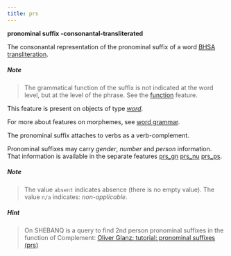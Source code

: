 ```yaml
---
title: prs
---
```


**pronominal suffix -consonantal-transliterated**

The consonantal representation of the pronominal suffix of a word
[BHSA transliteration]({{tfd}}/Writing/Hebrew.html).

##### Note
> The grammatical function of the suffix is not indicated at the word level, but at the level of
the phrase. See the [function](function.md) feature.

This feature is present on objects of type [*word*](otype.md).

For more about features on morphemes, see [word grammar](../wordgrammar.md).

The pronominal suffix attaches to verbs as a verb-complement.

Pronominal suffixes may carry *gender*, *number* and *person* information.
That information is available in the separate features
[prs_gn](prs_gn.md)
[prs_nu](prs_nu.md)
[prs_ps](prs_ps.md).

##### Note
> The value `absent` indicates absence (there is no empty value).
The value `n/a` indicates: *non-applicable*.

##### Hint
> On SHEBANQ is a query to find 2nd person pronominal suffixes in the function of Complement:
[Oliver Glanz: tutorial: pronominal suffixes (prs)]({{shebanq}}/hebrew/query?version=4&id=84)

